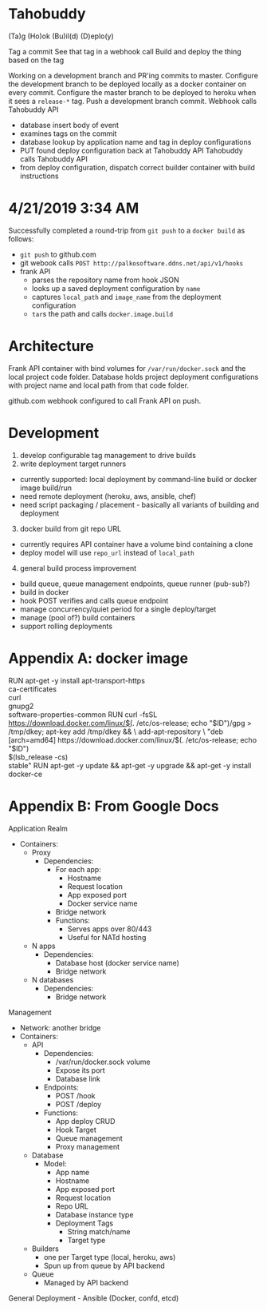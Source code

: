 # Tahobuddy

(Ta)g (Ho)ok (Bu)il(d) (D)eplo(y)

Tag a commit
See that tag in a webhook call
Build and deploy the thing based on the tag

Working on a development branch and PR'ing commits to master.
Configure the development branch to be deployed locally as a docker container on every commit.
Configure the master branch to be deployed to heroku when it sees a `release-*` tag.
Push a development branch commit.
Webhook calls Tahobuddy API
  - database insert body of event
  - examines tags on the commit
  - database lookup by application name and tag in deploy configurations
  - PUT found deploy configuration back at Tahobuddy API
Tahobuddy calls Tahobuddy API
  - from deploy configuration, dispatch correct builder container with build instructions

# 4/21/2019 3:34 AM

Successfully completed a round-trip from `git push` to a `docker build` as follows:

- `git push` to github.com
- git webook calls `POST http://palkosoftware.ddns.net/api/v1/hooks`
- frank API
  - parses the repository name from hook JSON
  - looks up a saved deployment configuration by `name`
  - captures `local_path` and `image_name` from the deployment configuration
  - `tar`s the path and calls `docker.image.build`

# Architecture

Frank API container with bind volumes for `/var/run/docker.sock` and the
local project code folder. Database holds project deployment
configurations with project name and local path from that code folder.

github.com webhook configured to call Frank API on push.

# Development

1. develop configurable tag management to drive builds
2. write deployment target runners
  - currently supported: local deployment by command-line build or docker image build/run
  - need remote deployment (heroku, aws, ansible, chef)
  - need script packaging / placement - basically all variants of building and deployment
3. docker build from git repo URL
  - currently requires API container have a volume bind containing a clone
  - deploy model will use `repo_url` instead of `local_path`
4. general build process improvement
  - build queue, queue management endpoints, queue runner (pub-sub?)
  - build in docker
  - hook POST verifies and calls queue endpoint
  - manage concurrency/quiet period for a single deploy/target
  - manage (pool of?) build containers
  - support rolling deployments

# Appendix A: docker image

RUN apt-get -y install apt-transport-https \
     ca-certificates \
     curl \
     gnupg2 \
     software-properties-common
RUN curl -fsSL https://download.docker.com/linux/$(. /etc/os-release; echo "$ID")/gpg > /tmp/dkey; apt-key add /tmp/dkey && \
  add-apt-repository \
     "deb [arch=amd64] https://download.docker.com/linux/$(. /etc/os-release; echo "$ID") \
     $(lsb_release -cs) \
     stable"
RUN apt-get -y update && apt-get -y upgrade && apt-get -y install docker-ce

# Appendix B: From Google Docs

Application Realm
  - Containers:
    - Proxy
      - Dependencies:
        - For each app:
          - Hostname
          - Request location
          - App exposed port
          - Docker service name
        - Bridge network
        - Functions:
          - Serves apps over 80/443
          - Useful for NATd hosting
    - N apps
      - Dependencies:
        - Database host (docker service name)
        - Bridge network
    - N databases
      - Dependencies:
        - Bridge network

Management
  - Network: another bridge
  - Containers:
    - API
      - Dependencies:
        - /var/run/docker.sock volume
        - Expose its port
        - Database link
      - Endpoints:
        - POST /hook
        - POST /deploy
      - Functions:
        - App deploy CRUD
        - Hook Target
        - Queue management
        - Proxy management
    - Database
      - Model:
        - App name
        - Hostname
        - App exposed port
        - Request location
        - Repo URL
        - Database instance type
        - Deployment Tags
          - String match/name
          - Target type
    - Builders
      - one per Target type (local, heroku, aws)
      - Spun up from queue by API backend
    - Queue
      - Managed by API backend

General Deployment - Ansible (Docker, confd, etcd)
